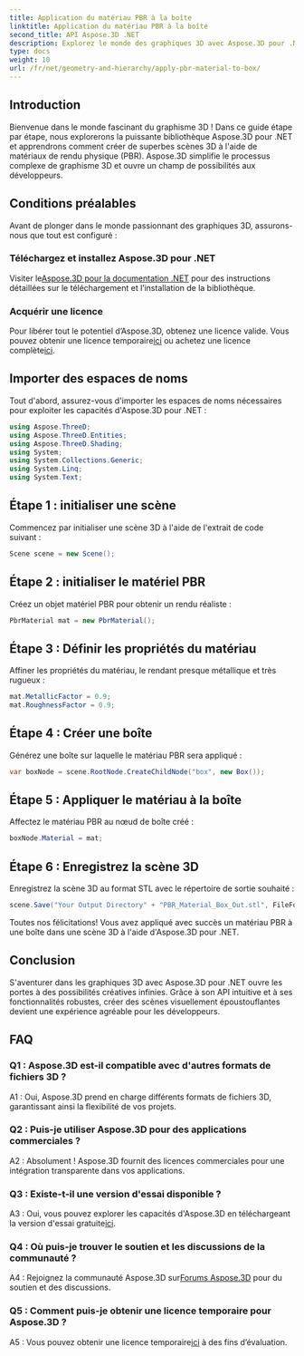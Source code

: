 ```yaml
---
title: Application du matériau PBR à la boîte
linktitle: Application du matériau PBR à la boîte
second_title: API Aspose.3D .NET
description: Explorez le monde des graphiques 3D avec Aspose.3D pour .NET. Créez des scènes immersives sans effort à l’aide de matériaux de rendu physique.
type: docs
weight: 10
url: /fr/net/geometry-and-hierarchy/apply-pbr-material-to-box/
---
```

## Introduction

Bienvenue dans le monde fascinant du graphisme 3D ! Dans ce guide étape par étape, nous explorerons la puissante bibliothèque Aspose.3D pour .NET et apprendrons comment créer de superbes scènes 3D à l'aide de matériaux de rendu physique (PBR). Aspose.3D simplifie le processus complexe de graphisme 3D et ouvre un champ de possibilités aux développeurs.

## Conditions préalables

Avant de plonger dans le monde passionnant des graphiques 3D, assurons-nous que tout est configuré :

### Téléchargez et installez Aspose.3D pour .NET

 Visiter le[Aspose.3D pour la documentation .NET](https://reference.aspose.com/3d/net/) pour des instructions détaillées sur le téléchargement et l’installation de la bibliothèque.

### Acquérir une licence

Pour libérer tout le potentiel d’Aspose.3D, obtenez une licence valide. Vous pouvez obtenir une licence temporaire[ici](https://purchase.aspose.com/temporary-license/) ou achetez une licence complète[ici](https://purchase.aspose.com/buy).

## Importer des espaces de noms

Tout d'abord, assurez-vous d'importer les espaces de noms nécessaires pour exploiter les capacités d'Aspose.3D pour .NET :

```csharp
using Aspose.ThreeD;
using Aspose.ThreeD.Entities;
using Aspose.ThreeD.Shading;
using System;
using System.Collections.Generic;
using System.Linq;
using System.Text;
```

## Étape 1 : initialiser une scène

Commencez par initialiser une scène 3D à l'aide de l'extrait de code suivant :

```csharp
Scene scene = new Scene();
```

## Étape 2 : initialiser le matériel PBR

Créez un objet matériel PBR pour obtenir un rendu réaliste :

```csharp
PbrMaterial mat = new PbrMaterial();
```

## Étape 3 : Définir les propriétés du matériau

Affiner les propriétés du matériau, le rendant presque métallique et très rugueux :

```csharp
mat.MetallicFactor = 0.9;
mat.RoughnessFactor = 0.9;
```

## Étape 4 : Créer une boîte

Générez une boîte sur laquelle le matériau PBR sera appliqué :

```csharp
var boxNode = scene.RootNode.CreateChildNode("box", new Box());
```

## Étape 5 : Appliquer le matériau à la boîte

Affectez le matériau PBR au nœud de boîte créé :

```csharp
boxNode.Material = mat;
```

## Étape 6 : Enregistrez la scène 3D

Enregistrez la scène 3D au format STL avec le répertoire de sortie souhaité :

```csharp
scene.Save("Your Output Directory" + "PBR_Material_Box_Out.stl", FileFormat.STLASCII);
```

Toutes nos félicitations! Vous avez appliqué avec succès un matériau PBR à une boîte dans une scène 3D à l'aide d'Aspose.3D pour .NET.

## Conclusion

S'aventurer dans les graphiques 3D avec Aspose.3D pour .NET ouvre les portes à des possibilités créatives infinies. Grâce à son API intuitive et à ses fonctionnalités robustes, créer des scènes visuellement époustouflantes devient une expérience agréable pour les développeurs.

## FAQ

### Q1 : Aspose.3D est-il compatible avec d'autres formats de fichiers 3D ?

A1 : Oui, Aspose.3D prend en charge différents formats de fichiers 3D, garantissant ainsi la flexibilité de vos projets.

### Q2 : Puis-je utiliser Aspose.3D pour des applications commerciales ?

A2 : Absolument ! Aspose.3D fournit des licences commerciales pour une intégration transparente dans vos applications.

### Q3 : Existe-t-il une version d'essai disponible ?

 A3 : Oui, vous pouvez explorer les capacités d'Aspose.3D en téléchargeant la version d'essai gratuite[ici](https://releases.aspose.com/).

### Q4 : Où puis-je trouver le soutien et les discussions de la communauté ?

 A4 : Rejoignez la communauté Aspose.3D sur[Forums Aspose.3D](https://forum.aspose.com/c/3d/18) pour du soutien et des discussions.

### Q5 : Comment puis-je obtenir une licence temporaire pour Aspose.3D ?

 A5 : Vous pouvez obtenir une licence temporaire[ici](https://purchase.aspose.com/temporary-license/) à des fins d’évaluation.